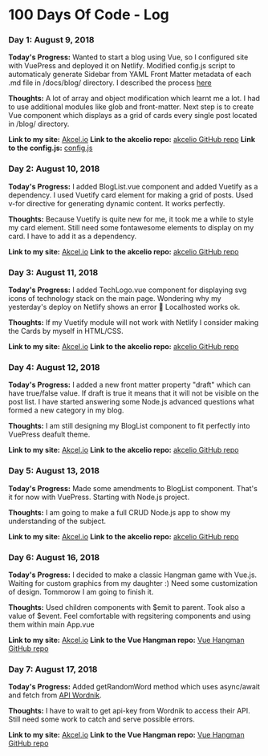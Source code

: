 # 100 Days Of Code - Log

### Day 1: August 9, 2018

**Today's Progress:** Wanted to start a blog using Vue, so I configured site with VuePress and deployed it on Netlify. Modified config.js script to automaticaly generate Sidebar from YAML Front Matter metadata of each .md file in /docs/blog/ directory. I described the process [here](http://akcel.io/blog/Day1.html) 

**Thoughts:** A lot of array and object modification which learnt me a lot. I had to use additional modules like glob and front-matter. Next step is to create Vue component which displays as a grid of cards every single post located in /blog/ directory.

**Link to my site:** [Akcel.io](https://akcel.io)
**Link to the akcelio repo:** [akcelio GitHub repo](https://github.com/wbankowski/akcelio)
**Link to the config.js:** [config.js](https://github.com/wbankowski/akcelio/blob/master/docs/.vuepress/config.js)


### Day 2: August 10, 2018

**Today's Progress:** I added BlogList.vue component and added Vuetify as a dependency. I used Vuetify card element for making a grid of posts. Used v-for directive for generating dynamic content. It works perfectly. 

**Thoughts:** Because Vuetify is quite new for me, it took me a while to style my card element. Still need some fontawesome elements to display on my card. I have to add it as a dependency.

**Link to my site:** [Akcel.io](https://akcel.io)
**Link to the akcelio repo:** [akcelio GitHub repo](https://github.com/wbankowski/akcelio)


### Day 3: August 11, 2018

**Today's Progress:** I added TechLogo.vue component for displaying svg icons of technology stack on the main page. Wondering why my yesterday's deploy on Netlify shows an error 🧐 Localhosted works ok.

**Thoughts:** If my Vuetify module will not work with Netlify I consider making the Cards by myself in HTML/CSS. 

**Link to my site:** [Akcel.io](https://akcel.io)
**Link to the akcelio repo:** [akcelio GitHub repo](https://github.com/wbankowski/akcelio)


### Day 4: August 12, 2018

**Today's Progress:** I added a new front matter property "draft" which can have true/false value. If draft is true it means that it will not be visible on the post list. I have started answering some Node.js advanced questions what formed a new category in my blog.

**Thoughts:** I am still designing my BlogList component to fit perfectly into VuePress deafult theme. 

**Link to my site:** [Akcel.io](https://akcel.io)
**Link to the akcelio repo:** [akcelio GitHub repo](https://github.com/wbankowski/akcelio)


### Day 5: August 13, 2018

**Today's Progress:** Made some amendments to BlogList component. That's it for now with VuePress. Starting with Node.js project.

**Thoughts:** I am going to make a full CRUD Node.js app to show my understanding of the subject.

**Link to my site:** [Akcel.io](https://akcel.io)
**Link to the akcelio repo:** [akcelio GitHub repo](https://github.com/wbankowski/akcelio)


### Day 6: August 16, 2018

**Today's Progress:** I decided to make a classic Hangman game with Vue.js. Waiting for custom graphics from my daughter :) Need some customization of design. Tommorow I am going to finish it.

**Thoughts:** Used children components with $emit to parent. Took also a value of $event. Feel comfortable with regsitering components and using them within main App.vue

**Link to my site:** [Akcel.io](https://akcel.io)
**Link to the Vue Hangman repo:** [Vue Hangman GitHub repo](https://github.com/wbankowski/vue-hangman)


### Day 7: August 17, 2018

**Today's Progress:** Added getRandomWord method which uses async/await and fetch from [API Wordnik](https://api.wordnik.com/v4/words.json/randomWord). 

**Thoughts:** I have to wait to get api-key from Wordnik to access their API. Still need some work to catch and serve possible errors.

**Link to my site:** [Akcel.io](https://akcel.io)
**Link to the Vue Hangman repo:** [Vue Hangman GitHub repo](https://github.com/wbankowski/vue-hangman)

